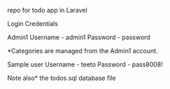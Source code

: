 repo for todo app in Laravel

Login Credentials

Admin1 Username - admin1 Password - password

*Categories are managed from the Admin1 account.

Sample user Username - teeto Password - pass8008!

Note also* the todos.sql database file


